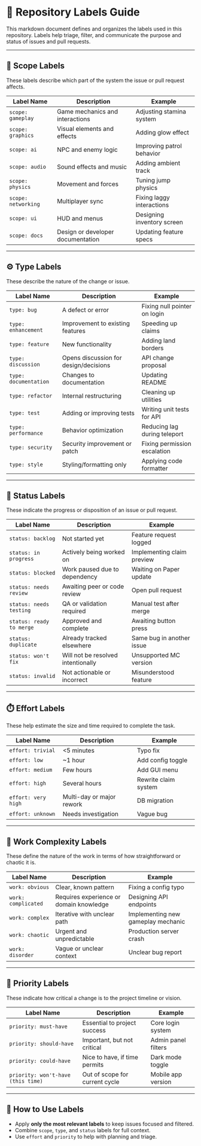 # 📛 Repository Labels Guide

This markdown document defines and organizes the labels used in this repository. Labels help triage, filter, and communicate the purpose and status of issues and pull requests.

---

## 🎯 Scope Labels

These labels describe which part of the system the issue or pull request affects.

| Label Name         | Description                                              | Example                            |
|--------------------|----------------------------------------------------------|------------------------------------|
| `scope: gameplay`  | Game mechanics and interactions                         | Adjusting stamina system           |
| `scope: graphics`  | Visual elements and effects                             | Adding glow effect                 |
| `scope: ai`        | NPC and enemy logic                                     | Improving patrol behavior          |
| `scope: audio`     | Sound effects and music                                 | Adding ambient track               |
| `scope: physics`   | Movement and forces                                     | Tuning jump physics                |
| `scope: networking`| Multiplayer sync                                        | Fixing laggy interactions          |
| `scope: ui`        | HUD and menus                                           | Designing inventory screen         |
| `scope: docs`      | Design or developer documentation                       | Updating feature specs             |

---

## ⚙️ Type Labels

These describe the nature of the change or issue.

| Label Name              | Description                                       | Example                              |
|-------------------------|---------------------------------------------------|--------------------------------------|
| `type: bug`             | A defect or error                                 | Fixing null pointer on login         |
| `type: enhancement`     | Improvement to existing features                  | Speeding up claims                   |
| `type: feature`         | New functionality                                 | Adding land borders                  |
| `type: discussion`      | Opens discussion for design/decisions             | API change proposal                  |
| `type: documentation`   | Changes to documentation                          | Updating README                      |
| `type: refactor`        | Internal restructuring                            | Cleaning up utilities                |
| `type: test`            | Adding or improving tests                         | Writing unit tests for API           |
| `type: performance`     | Behavior optimization                             | Reducing lag during teleport         |
| `type: security`        | Security improvement or patch                     | Fixing permission escalation         |
| `type: style`           | Styling/formatting only                           | Applying code formatter              |

---

## 🚦 Status Labels

These indicate the progress or disposition of an issue or pull request.

| Label Name               | Description                                       | Example                              |
|--------------------------|---------------------------------------------------|--------------------------------------|
| `status: backlog`        | Not started yet                                   | Feature request logged               |
| `status: in progress`    | Actively being worked on                          | Implementing claim preview           |
| `status: blocked`        | Work paused due to dependency                     | Waiting on Paper update              |
| `status: needs review`   | Awaiting peer or code review                      | Open pull request                    |
| `status: needs testing`  | QA or validation required                         | Manual test after merge              |
| `status: ready to merge` | Approved and complete                             | Awaiting button press                |
| `status: duplicate`      | Already tracked elsewhere                         | Same bug in another issue            |
| `status: won't fix`      | Will not be resolved intentionally                | Unsupported MC version               |
| `status: invalid`        | Not actionable or incorrect                       | Misunderstood feature                |

---

## ⏱️ Effort Labels

These help estimate the size and time required to complete the task.

| Label Name           | Description                        | Example                          |
|----------------------|------------------------------------|----------------------------------|
| `effort: trivial`    | <5 minutes                         | Typo fix                         |
| `effort: low`        | ~1 hour                            | Add config toggle                |
| `effort: medium`     | Few hours                          | Add GUI menu                     |
| `effort: high`       | Several hours                      | Rewrite claim system             |
| `effort: very high`  | Multi-day or major rework          | DB migration                     |
| `effort: unknown`    | Needs investigation                | Vague bug                        |

---

## 🔧 Work Complexity Labels

These define the nature of the work in terms of how straightforward or chaotic it is.

| Label Name           | Description                                | Example                                 |
|----------------------|--------------------------------------------|-----------------------------------------|
| `work: obvious`      | Clear, known pattern                       | Fixing a config typo                    |
| `work: complicated`  | Requires experience or domain knowledge    | Designing API endpoints                 |
| `work: complex`      | Iterative with unclear path                | Implementing new gameplay mechanic      |
| `work: chaotic`      | Urgent and unpredictable                   | Production server crash                 |
| `work: disorder`     | Vague or unclear context                   | Unclear bug report                      |

---

## 🧭 Priority Labels

These indicate how critical a change is to the project timeline or vision.

| Label Name                         | Description                          | Example                           |
|-----------------------------------|--------------------------------------|-----------------------------------|
| `priority: must-have`             | Essential to project success         | Core login system                 |
| `priority: should-have`           | Important, but not critical          | Admin panel filters               |
| `priority: could-have`            | Nice to have, if time permits        | Dark mode toggle                  |
| `priority: won't-have (this time)`| Out of scope for current cycle       | Mobile app version                |

---

## 📝 How to Use Labels

- Apply **only the most relevant labels** to keep issues focused and filtered.
- Combine `scope`, `type`, and `status` labels for full context.
- Use `effort` and `priority` to help with planning and triage.